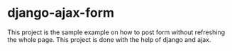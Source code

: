 # django-ajax-form
This project is the sample example on how to post form without refreshing the whole page.
This project is done with the help of django and ajax.
